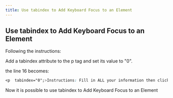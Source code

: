 ```yaml
---
title: Use tabindex to Add Keyboard Focus to an Element
---
```

## Use tabindex to Add Keyboard Focus to an Element

Following the instructions:

Add a tabindex attribute to the p tag and set its value to "0".

the line 16 becomes:

```css
<p  tabindex="0";>Instructions: Fill in ALL your information then click <b>Submit</b></p>
```
Now it is possible to use tabindex to Add Keyboard Focus to an Element
